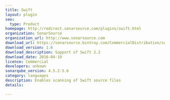 ```yaml
---
title: Swift
layout: plugin
seo: 
  type: Product
homepage: http://redirect.sonarsource.com/plugins/swift.html
organization: SonarSource
organization_url: http://www.sonarsource.com
download_url: https://sonarsource.bintray.com/CommercialDistribution/sonar-swift-plugin/sonar-swift-plugin-1.6.jar
download_version: 1.6
download_description: Support of Swift 2.2
download_date: 2016-04-19
license: Commercial
developers: unkown
sonarqube_version: 4.5.2-5.6
category: languages
description: Enables scanning of Swift source files
details: 

---
```

